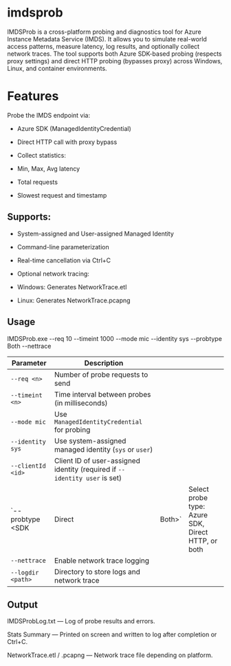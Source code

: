# imdsprob

IMDSProb is a cross-platform probing and diagnostics tool for Azure Instance Metadata Service (IMDS). It allows you to simulate real-world access patterns, measure latency, log results, and optionally collect network traces. The tool supports both Azure SDK-based probing (respects proxy settings) and direct HTTP probing (bypasses proxy) across Windows, Linux, and container environments.


# Features
Probe the IMDS endpoint via:

- Azure SDK (ManagedIdentityCredential)

- Direct HTTP call with proxy bypass

- Collect statistics:

- Min, Max, Avg latency

- Total requests

- Slowest request and timestamp

## Supports:

- System-assigned and User-assigned Managed Identity

- Command-line parameterization

- Real-time cancellation via Ctrl+C

- Optional network tracing:

- Windows: Generates NetworkTrace.etl

- Linux: Generates NetworkTrace.pcapng

## Usage

IMDSProb.exe --req 10 --timeint 1000 --mode mic --identity sys --probtype Both --nettrace

| Parameter         | Description                                                                |        |                                                    |
| ----------------- | -------------------------------------------------------------------------- | ------ | -------------------------------------------------- |
| `--req <n>`       | Number of probe requests to send                                           |        |                                                    |
| `--timeint <n>`   | Time interval between probes (in milliseconds)                             |        |                                                    |
| `--mode mic`      | Use `ManagedIdentityCredential` for probing                                |        |                                                    |
| `--identity sys`  | Use system-assigned managed identity (`sys` or `user`)                     |        |                                                    |
| `--clientId <id>` | Client ID of user-assigned identity (required if `--identity user` is set) |        |                                                    |
| `--probtype <SDK|Direct|Both>`|Select probe type: Azure SDK, Direct HTTP, or both              |        |                                                    |
| `--nettrace`      | Enable network trace logging                                               |        |                                                    |
| `--logdir <path>` | Directory to store logs and network trace                                  |        |                                                    |


## Output

IMDSProbLog.txt — Log of probe results and errors.

Stats Summary — Printed on screen and written to log after completion or Ctrl+C.

NetworkTrace.etl / .pcapng — Network trace file depending on platform.


